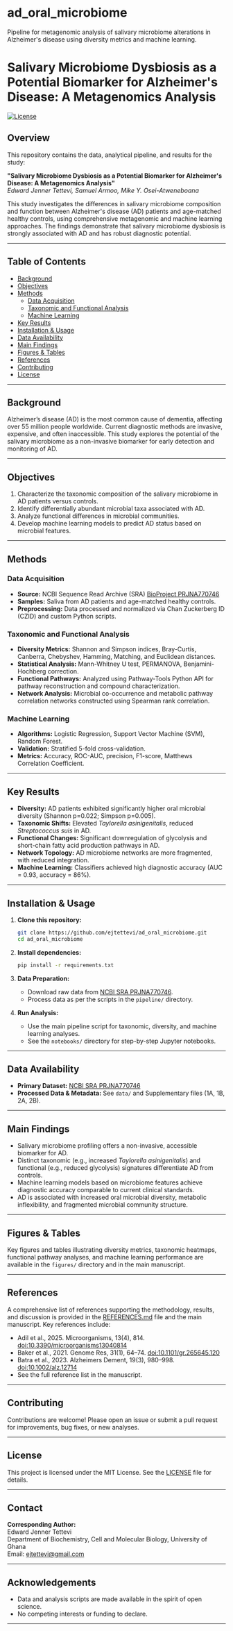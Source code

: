 # ad_oral_microbiome
Pipeline for metagenomic analysis of salivary microbiome alterations in Alzheimer's disease using diversity metrics and machine learning.

# Salivary Microbiome Dysbiosis as a Potential Biomarker for Alzheimer's Disease: A Metagenomics Analysis

[![License](https://img.shields.io/badge/license-MIT-blue.svg)](LICENSE)

## Overview

This repository contains the data, analytical pipeline, and results for the study:

**"Salivary Microbiome Dysbiosis as a Potential Biomarker for Alzheimer's Disease: A Metagenomics Analysis"**  
*Edward Jenner Tettevi, Samuel Armoo, Mike Y. Osei-Atweneboana*

This study investigates the differences in salivary microbiome composition and function between Alzheimer's disease (AD) patients and age-matched healthy controls, using comprehensive metagenomic and machine learning approaches. The findings demonstrate that salivary microbiome dysbiosis is strongly associated with AD and has robust diagnostic potential.

---

## Table of Contents

- [Background](#background)
- [Objectives](#objectives)
- [Methods](#methods)
  - [Data Acquisition](#data-acquisition)
  - [Taxonomic and Functional Analysis](#taxonomic-and-functional-analysis)
  - [Machine Learning](#machine-learning)
- [Key Results](#key-results)
- [Installation & Usage](#installation--usage)
- [Data Availability](#data-availability)
- [Main Findings](#main-findings)
- [Figures & Tables](#figures--tables)
- [References](#references)
- [Contributing](#contributing)
- [License](#license)

---

## Background

Alzheimer’s disease (AD) is the most common cause of dementia, affecting over 55 million people worldwide. Current diagnostic methods are invasive, expensive, and often inaccessible. This study explores the potential of the salivary microbiome as a non-invasive biomarker for early detection and monitoring of AD.

---

## Objectives

1. Characterize the taxonomic composition of the salivary microbiome in AD patients versus controls.
2. Identify differentially abundant microbial taxa associated with AD.
3. Analyze functional differences in microbial communities.
4. Develop machine learning models to predict AD status based on microbial features.

---

## Methods

### Data Acquisition

- **Source:** NCBI Sequence Read Archive (SRA) [BioProject PRJNA770746](https://www.ncbi.nlm.nih.gov/bioproject/PRJNA770746)
- **Samples:** Saliva from AD patients and age-matched healthy controls.
- **Preprocessing:** Data processed and normalized via Chan Zuckerberg ID (CZID) and custom Python scripts.

### Taxonomic and Functional Analysis

- **Diversity Metrics:** Shannon and Simpson indices, Bray-Curtis, Canberra, Chebyshev, Hamming, Matching, and Euclidean distances.
- **Statistical Analysis:** Mann-Whitney U test, PERMANOVA, Benjamini-Hochberg correction.
- **Functional Pathways:** Analyzed using Pathway-Tools Python API for pathway reconstruction and compound characterization.
- **Network Analysis:** Microbial co-occurrence and metabolic pathway correlation networks constructed using Spearman rank correlation.

### Machine Learning

- **Algorithms:** Logistic Regression, Support Vector Machine (SVM), Random Forest.
- **Validation:** Stratified 5-fold cross-validation.
- **Metrics:** Accuracy, ROC-AUC, precision, F1-score, Matthews Correlation Coefficient.

---

## Key Results

- **Diversity:** AD patients exhibited significantly higher oral microbial diversity (Shannon p=0.022; Simpson p=0.005).
- **Taxonomic Shifts:** Elevated *Taylorella asinigenitalis*, reduced *Streptococcus suis* in AD.
- **Functional Changes:** Significant downregulation of glycolysis and short-chain fatty acid production pathways in AD.
- **Network Topology:** AD microbiome networks are more fragmented, with reduced integration.
- **Machine Learning:** Classifiers achieved high diagnostic accuracy (AUC = 0.93, accuracy = 86%).

---

## Installation & Usage

1. **Clone this repository:**
   ```bash
   git clone https://github.com/ejtettevi/ad_oral_microbiome.git
   cd ad_oral_microbiome
   ```

2. **Install dependencies:**
   ```bash
   pip install -r requirements.txt
   ```

3. **Data Preparation:**
   - Download raw data from [NCBI SRA PRJNA770746](https://www.ncbi.nlm.nih.gov/bioproject/PRJNA770746).
   - Process data as per the scripts in the `pipeline/` directory.

4. **Run Analysis:**
   - Use the main pipeline script for taxonomic, diversity, and machine learning analyses.
   - See the `notebooks/` directory for step-by-step Jupyter notebooks.

---

## Data Availability

- **Primary Dataset:** [NCBI SRA PRJNA770746](https://www.ncbi.nlm.nih.gov/bioproject/PRJNA770746)
- **Processed Data & Metadata:** See `data/` and Supplementary files (1A, 1B, 2A, 2B).

---

## Main Findings

- Salivary microbiome profiling offers a non-invasive, accessible biomarker for AD.
- Distinct taxonomic (e.g., increased *Taylorella asinigenitalis*) and functional (e.g., reduced glycolysis) signatures differentiate AD from controls.
- Machine learning models based on microbiome features achieve diagnostic accuracy comparable to current clinical standards.
- AD is associated with increased oral microbial diversity, metabolic inflexibility, and fragmented microbial community structure.

---

## Figures & Tables

Key figures and tables illustrating diversity metrics, taxonomic heatmaps, functional pathway analyses, and machine learning performance are available in the `figures/` directory and in the main manuscript.

---

## References

A comprehensive list of references supporting the methodology, results, and discussion is provided in the [REFERENCES.md](REFERENCES.md) file and the main manuscript. Key references include:

- Adil et al., 2025. Microorganisms, 13(4), 814. [doi:10.3390/microorganisms13040814](https://doi.org/10.3390/microorganisms13040814)
- Baker et al., 2021. Genome Res, 31(1), 64–74. [doi:10.1101/gr.265645.120](https://doi.org/10.1101/gr.265645.120)
- Batra et al., 2023. Alzheimers Dement, 19(3), 980–998. [doi:10.1002/alz.12714](https://doi.org/10.1002/alz.12714)
- See the full reference list in the manuscript.

---

## Contributing

Contributions are welcome! Please open an issue or submit a pull request for improvements, bug fixes, or new analyses.

---

## License

This project is licensed under the MIT License. See the [LICENSE](LICENSE) file for details.

---

## Contact

**Corresponding Author:**  
Edward Jenner Tettevi  
Department of Biochemistry, Cell and Molecular Biology, University of Ghana  
Email: ejtettevi@gmail.com

---

## Acknowledgements

- Data and analysis scripts are made available in the spirit of open science.
- No competing interests or funding to declare.

---
